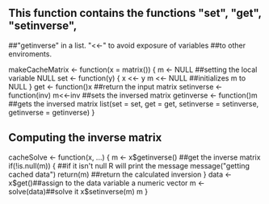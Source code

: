 ## This function contains the functions "set", "get", "setinverse", 
##"getinverse" in a list. "<<-" to avoid exposure of variables
##to other enviroments. 

makeCacheMatrix <- function(x = matrix()) {
		m <- NULL ##setting the local variable NULL
		set <- function(y) {
			x <<- y
			m <<- NULL ##initializes m to NULL
		}
		get <- function()x ##return the input matrix
		setinverse <- function(inv) m<<-inv ##sets the inversed matrix
		getinverse <- function()m ##gets the inversed matrix
		list(set = set, get = get,
			setinverse = setinverse,
			getinverse = getinverse)
}
## Computing the inverse matrix

cacheSolve <- function(x, ...) {
		m <- x$getinverse() ##get the inverse matrix
		if(!is.null(m)) { ##if it isn't null R will print the message
			message("getting cached data")
			return(m) ##return the calculated inversion
		}
		data <- x$get()##assign to the data variable a numeric vector
		m <- solve(data)##solve it
		x$setinverse(m)
		m
}

